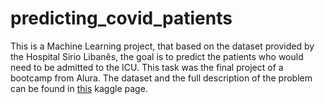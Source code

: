 # predicting_covid_patients
This is a Machine Learning project, that based on the dataset provided by the Hospital Sirio Libanês, the goal is to predict the patients who would need to be admitted to the ICU. This task was the final project of a bootcamp from Alura.
The dataset and the full description of the problem can be found in [this](https://www.kaggle.com/S%C3%ADrio-Libanes/covid19) kaggle page.
